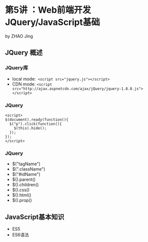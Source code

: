 # 第5讲 ：Web前端开发 JQuery/JavaScript基础
by ZHAO Jing


## JQuery 概述
###  JQuery库
- local mode:``` <script src="jquery.js"></script>```
- CDN mode: ```<script src="http://ajax.aspnetcdn.com/ajax/jQuery/jquery-1.8.0.js"></script>```

### JQuery 

```
<script>
$(document).ready(function(){
  $("p").click(function(){
    $(this).hide();
  });
});
</script>
```

### JQuery 
- $("tagName")
- $(".className")
- $("#idName")
- $().parent()
- $().children()
- $().css()
- $().html()
- $().prop()

## JavaScript基本知识
- ES5
- ES6语法